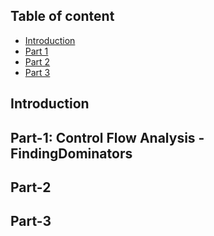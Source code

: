 ## Table of content

- [Introduction](#introduction)
- [Part 1](#part-1:)
- [Part 2](#part-2)
- [Part 3](#part-3)

## Introduction


## Part-1: Control Flow Analysis - FindingDominators



## Part-2


## Part-3
